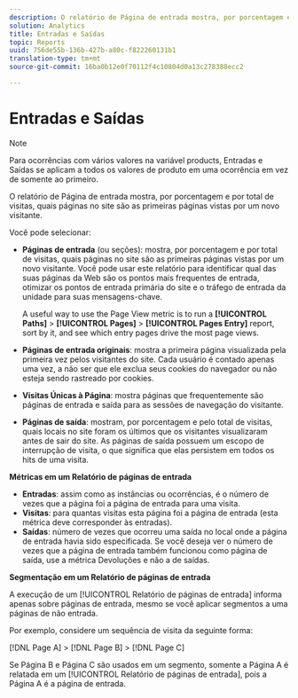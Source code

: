 ```yaml
---
description: O relatório de Página de entrada mostra, por porcentagem e por total de visitas, quais páginas no site são as primeiras páginas vistas por um novo visitante.
solution: Analytics
title: Entradas e Saídas
topic: Reports
uuid: 756de55b-136b-427b-a80c-f822260131b1
translation-type: tm+mt
source-git-commit: 16ba0b12e0f70112f4c10804d0a13c278388ecc2

---
```



# Entradas e Saídas

>[!NOTE]
>Para ocorrências com vários valores na variável products, Entradas e Saídas se aplicam a todos os valores de produto em uma ocorrência em vez de somente ao primeiro.

O relatório de Página de entrada mostra, por porcentagem e por total de visitas, quais páginas no site são as primeiras páginas vistas por um novo visitante.

Você pode selecionar:

* **Páginas de entrada** (ou seções): mostra, por porcentagem e por total de visitas, quais páginas no site são as primeiras páginas vistas por um novo visitante. Você pode usar este relatório para identificar qual das suas páginas da Web são os pontos mais frequentes de entrada, otimizar os pontos de entrada primária do site e o tráfego de entrada da unidade para suas mensagens-chave.

   A useful way to use the Page View metric is to run a **[!UICONTROL Paths]** &gt; **[!UICONTROL Pages]** &gt; **[!UICONTROL Pages Entry]** report, sort by it, and see which entry pages drive the most page views.

* **Páginas de entrada originais**: mostra a primeira página visualizada pela primeira vez pelos visitantes do site. Cada usuário é contado apenas uma vez, a não ser que ele exclua seus cookies do navegador ou não esteja sendo rastreado por cookies.
* **Visitas Únicas à Página**: mostra páginas que frequentemente são páginas de entrada e saída para as sessões de navegação do visitante.
* **Páginas de saída**: mostram, por porcentagem e pelo total de visitas, quais locais no site foram os últimos que os visitantes visualizaram antes de sair do site. As páginas de saída possuem um escopo de interrupção de visita, o que significa que elas persistem em todos os hits de uma visita.

**Métricas em um Relatório de páginas de entrada**

* **Entradas**: assim como as instâncias ou ocorrências, é o número de vezes que a página foi a página de entrada para uma visita.
* **Visitas**: para quantas visitas esta página foi a página de entrada (esta métrica deve corresponder às entradas).
* **Saídas**: número de vezes que ocorreu uma saída no local onde a página de entrada havia sido especificada. Se você deseja ver o número de vezes que a página de entrada também funcionou como página de saída, use a métrica Devoluções e não a de saídas.

**Segmentação em um Relatório de páginas de entrada**

A execução de um [!UICONTROL Relatório de páginas de entrada] informa apenas sobre páginas de entrada, mesmo se você aplicar segmentos a uma páginas de não entrada.

Por exemplo, considere um sequência de visita da seguinte forma:

[!DNL Page A] &gt; [!DNL Page B] &gt; [!DNL Page C]

Se Página B e Página C são usados em um segmento, somente a Página A é relatada em um [!UICONTROL Relatório de páginas de entrada], pois a Página A é a página de entrada.
